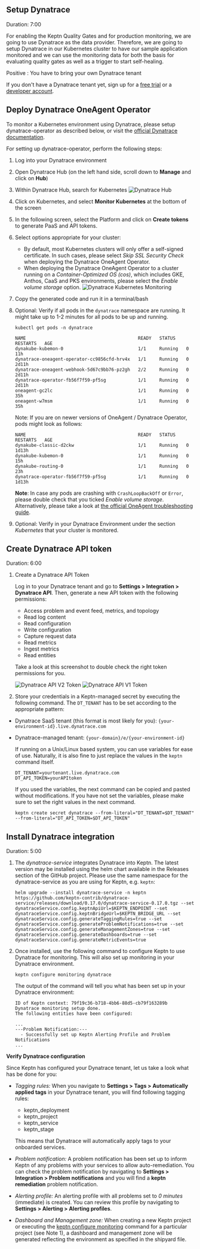 
## Setup Dynatrace
Duration: 7:00

For enabling the Keptn Quality Gates and for production monitoring, we are going to use Dynatrace as the data provider. Therefore, we are going to setup Dynatrace in our Kubernetes cluster to have our sample application monitored and we can use the monitoring data for both the basis for evaluating quality gates as well as a trigger to start self-healing.

Positive
: You have to bring your own Dynatrace tenant

If you don't have a Dynatrace tenant yet, sign up for a [free trial](https://www.dynatrace.com/trial/) or a [developer account](https://www.dynatrace.com/developer/).

## Deploy Dynatrace OneAgent Operator

To monitor a Kubernetes environment using Dynatrace, please setup dynatrace-operator as described below, or visit the [official Dynatrace documentation](https://www.dynatrace.com/support/help/technology-support/cloud-platforms/kubernetes/deploy-oneagent-k8/).

For setting up dynatrace-operator, perform the following steps:

1. Log into your Dynatrace environment
1. Open Dynatrace Hub (on the left hand side, scroll down to **Manage** and click on **Hub**)
1. Within Dynatrace Hub, search for Kubernetes
   ![Dynatrace Hub](./assets/dt-hub-kubernetes.png)
1. Click on Kubernetes, and select **Monitor Kubernetes** at the bottom of the screen
1. In the following screen, select the Platform and click on **Create tokens** to generate PaaS and API tokens.
1. Select options appropriate for your cluster:
    - By default, most Kubernetes clusters will only offer a self-signed certificate. In such cases, please select *Skip SSL Security Check* when deploying the Dynatrace OneAgent Operator.
    - When deploying the Dynatrace OneAgent Operator to a cluster running on a *Container-Optimized OS (cos)*, which includes GKE, Anthos, CaaS and PKS environments, please select the *Enable volume storage* option.
   ![Dynatrace Kubernetes Monitoring](./assets/dt-kubernetes-monitor.png)
1. Copy the generated code and run it in a terminal/bash
1. Optional: Verify if all pods in the `dynatrace` namespace are running. It might take up to 1-2 minutes for all pods to be up and running.

    <!-- debug -->
    ```
    kubectl get pods -n dynatrace
    ```

    ```
    NAME                                          READY   STATUS    RESTARTS   AGE
    dynakube-kubemon-0                            1/1     Running   0          11h
    dynatrace-oneagent-operator-cc9856cfd-hrv4x   1/1     Running   0          2d11h
    dynatrace-oneagent-webhook-5d67c9bb76-pz2gh   2/2     Running   0          2d11h
    dynatrace-operator-fb56f7f59-pf5sg            1/1     Running   0          2d11h
    oneagent-gc2lc                                1/1     Running   0          35h
    oneagent-w7msm                                1/1     Running   0          35h
    ```
   
    Note: If you are on newer versions of OneAgent / Dynatrace Operator, pods might look as follows:
    ```
    NAME                                          READY   STATUS    RESTARTS   AGE
    dynakube-classic-d2ckw                        1/1     Running   0          1d13h
    dynakube-kubemon-0                            1/1     Running   0          15h
    dynakube-routing-0                            1/1     Running   0          23h
    dynatrace-operator-fb56f7f59-pf5sg            1/1     Running   0          1d13h
    ```

    **Note**: In case any pods are crashing with `CrashLoopBackOff` or `Error`, please double check that you ticked *Enable volume storage*. Alternatively, please take a look at [the official OneAgent troubleshooting guide](https://www.dynatrace.com/support/help/technology-support/cloud-platforms/kubernetes/maintenance/troubleshoot-deployment-and-connectivity/#anchor_deploy).
   
1. Optional: Verify in your Dynatrace Environment under the section *Kubernetes* that your cluster is monitored.

## Create Dynatrace API token
Duration: 6:00

1. Create a Dynatrace API Token

    Log in to your Dynatrace tenant and go to **Settings > Integration > Dynatrace API**. Then, generate a new API token with the following permissions:

    - Access problem and event feed, metrics, and topology
    - Read log content
    - Read configuration
    - Write configuration
    - Capture request data
    - Read metrics
    - Ingest metrics
    - Read entities

    Take a look at this screenshot to double check the right token permissions for you.

    ![Dynatrace API V2 Token](./assets/dt_apiv2_token.png)
    ![Dynatrace API V1 Token](./assets/dt_apiv1_token.png)

1. Store your credentials in a Keptn-managed secret by executing the following command. The `DT_TENANT` has to be set according to the appropriate pattern:
  - Dynatrace SaaS tenant (this format is most likely for you): `{your-environment-id}.live.dynatrace.com`
  - Dynatrace-managed tenant: `{your-domain}/e/{your-environment-id}`

    If running on a Unix/Linux based system, you can use variables for ease of use. Naturally, it is also fine to just replace the values in the `keptn` command itself.

    <!-- var DT_TENANT -->
    <!-- var DT_API_TOKEN -->

    ```
    DT_TENANT=yourtenant.live.dynatrace.com
    DT_API_TOKEN=yourAPItoken
    ```

    If you used the variables, the next command can be copied and pasted without modifications. If you have not set the variables, please make sure to set the right values in the next command.
    
    <!-- command -->
    ```
    keptn create secret dynatrace --from-literal="DT_TENANT=$DT_TENANT" --from-literal="DT_API_TOKEN=$DT_API_TOKEN" 
    ```

## Install Dynatrace integration
Duration: 5:00

1. The *dynatrace-service* integrates Dynatrace into Keptn. The latest version may be installed using the helm chart available in the Releases section of the GitHub project. Please use the same namespace for the dynatrace-service as you are using for Keptn, e.g. `keptn`:

    <!-- command bash -->
    ```
    helm upgrade --install dynatrace-service -n keptn https://github.com/keptn-contrib/dynatrace-service/releases/download/0.17.0/dynatrace-service-0.17.0.tgz --set dynatraceService.config.keptnApiUrl=$KEPTN_ENDPOINT --set dynatraceService.config.keptnBridgeUrl=$KEPTN_BRIDGE_URL --set dynatraceService.config.generateTaggingRules=true --set dynatraceService.config.generateProblemNotifications=true --set dynatraceService.config.generateManagementZones=true --set dynatraceService.config.generateDashboards=true --set dynatraceService.config.generateMetricEvents=true 

    ```

1. Once installed, use the following command to configure Keptn to use Dynatrace for monitoring. This will also set up monitoring in your Dynatrace environment.

    <!-- command -->
    ```
    keptn configure monitoring dynatrace
    ```

    The output of the command will tell you what has been set up in your Dynatrace environment:
    ```
    ID of Keptn context: 79f19c36-b718-4bb6-88d5-cb79f163289b
    Dynatrace monitoring setup done.
    The following entities have been configured:
    
    ...
    ---Problem Notification:--- 
      - Successfully set up Keptn Alerting Profile and Problem Notifications
    ...

    ```

**Verify Dynatrace configuration**

Since Keptn has configured your Dynatrace tenant, let us take a look what has be done for you:


- *Tagging rules:* When you navigate to **Settings > Tags > Automatically applied tags** in your Dynatrace tenant, you will find following tagging rules:
    - keptn_deployment
    - keptn_project
    - keptn_service
    - keptn_stage
  
    This means that Dynatrace will automatically apply tags to your onboarded services.

- *Problem notification:* A problem notification has been set up to inform Keptn of any problems with your services to allow auto-remediation. You can check the problem notification by navigating to **Settings > Integration > Problem notifications** and you will find a **keptn remediation** problem notification.

- *Alerting profile:* An alerting profile with all problems set to *0 minutes* (immediate) is created. You can review this profile by navigating to **Settings > Alerting > Alerting profiles**.

- *Dashboard and Management zone:* When creating a new Keptn project or executing the [keptn configure monitoring](https://keptn.sh/docs/0.6.0/reference/cli/commands/keptn_configure_monitoring/) command for a particular project (see Note 1), a dashboard and management zone will be generated reflecting the environment as specified in the shipyard file.
